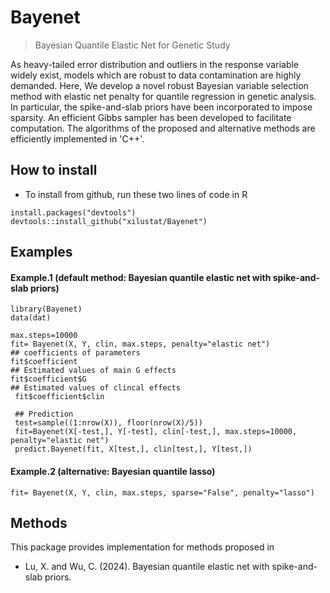 
<!-- README.md is generated from README.Rmd. Please edit that file -->

# Bayenet

> Bayesian Quantile Elastic Net for Genetic Study 

As heavy-tailed error distribution and outliers in the response variable widely exist, models which are robust to data contamination are highly demanded. Here, We develop a novel robust Bayesian variable selection method with elastic net penalty for quantile regression in genetic analysis. In particular, the spike-and-slab priors have been incorporated to impose sparsity. An efficient Gibbs sampler has been developed to facilitate computation. The algorithms of the proposed and alternative methods are efficiently implemented in 'C++'.
## How to install

 - To install from github, run these two lines of code in R

<!-- end list -->

    install.packages("devtools")
    devtools::install_github("xilustat/Bayenet")

## Examples

#### Example.1 (default method: Bayesian quantile elastic net with spike-and-slab priors)

    library(Bayenet)
    data(dat)
    
    max.steps=10000
    fit= Bayenet(X, Y, clin, max.steps, penalty="elastic net")
    ## coefficients of parameters
    fit$coefficient
    ## Estimated values of main G effects 
    fit$coefficient$G
    ## Estimated values of clincal effects 
     fit$coefficient$clin
        
     ## Prediction   
     test=sample((1:nrow(X)), floor(nrow(X)/5))
     fit=Bayenet(X[-test,], Y[-test], clin[-test,], max.steps=10000, penalty="elastic net")  
     predict.Bayenet(fit, X[test,], clin[test,], Y[test,])

#### Example.2 (alternative: Bayesian quantile lasso)

    fit= Bayenet(X, Y, clin, max.steps, sparse="False", penalty="lasso")
    

## Methods

This package provides implementation for methods proposed in

  - Lu, X. and Wu, C. (2024). Bayesian quantile elastic net with spike-and-slab priors.
